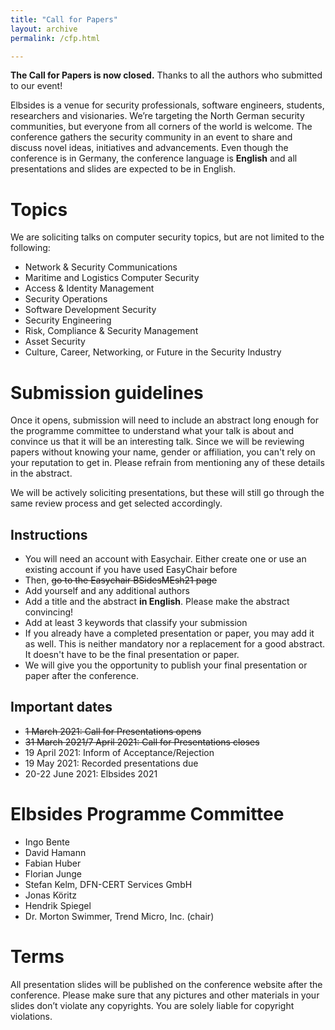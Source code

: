```yaml
---
title: "Call for Papers"
layout: archive
permalink: /cfp.html

---
```


**The Call for Papers is now closed.** Thanks to all the authors who submitted to our event!

Elbsides is a venue for security professionals, software engineers, students, researchers and visionaries. We’re targeting the North German security communities, but everyone from all corners of the world is welcome. The conference gathers the security community in an event to share and discuss novel ideas, initiatives and advancements. Even though the conference is in Germany, the conference language is **English** and all presentations and slides are expected to be in English.

# Topics #

We are soliciting talks on computer security topics, but are not limited to the following:

* Network & Security Communications
* Maritime and Logistics Computer Security
* Access & Identity Management
* Security Operations
* Software Development Security
* Security Engineering
* Risk, Compliance & Security Management
* Asset Security
* Culture, Career, Networking, or Future in the Security Industry

# Submission guidelines #

Once it opens, submission will need to include an abstract long enough for the programme committee to understand what your talk is about and convince us that it will be an interesting talk. Since we will be reviewing papers without knowing your name, gender or affiliation, you can't rely on your reputation to get in. Please refrain from mentioning any of these details in the abstract.

We will be actively soliciting presentations, but these will still go through the same review process and get selected accordingly.

## Instructions ##

* You will need an account with Easychair. Either create one or use an existing account if you have used EasyChair before
* Then, ~~go to the Easychair BSidesMEsh21 page~~
* Add yourself and any additional authors
* Add a title and the abstract **in English**. Please make the abstract convincing!
* Add at least 3 keywords that classify your submission
* If you already have a completed presentation or paper, you may add it as well. This is neither mandatory nor a replacement for a good abstract. It doesn't have to be the final presentation or paper.
* We will give you the opportunity to publish your final presentation or paper after the conference.

## Important dates ##

* ~~1 March 2021: Call for Presentations opens~~
* ~~31 March 2021/7 April 2021: Call for Presentations closes~~
* 19 April 2021: Inform of Acceptance/Rejection
* 19 May 2021: Recorded presentations due
* 20-22 June 2021: Elbsides 2021

# Elbsides Programme Committee #

* Ingo Bente
* David Hamann
* Fabian Huber
* Florian Junge
* Stefan Kelm, DFN-CERT Services GmbH
* Jonas Köritz
* Hendrik Spiegel
* Dr. Morton Swimmer, Trend Micro, Inc. (chair)

# Terms #

All presentation slides will be published on the conference website after the conference. Please make sure that any pictures and other materials in your slides don’t violate any copyrights. You are solely liable for copyright violations.
